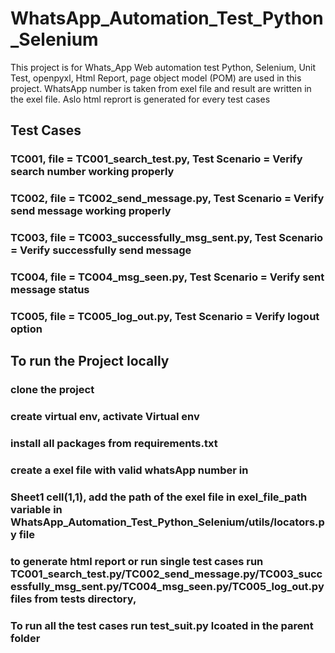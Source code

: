 # WhatsApp_Automation_Test_Python_Selenium
This project is for Whats_App Web automation test Python, Selenium, Unit Test,  openpyxl, Html Report, page object model (POM) are used in this project. WhatsApp number is taken from exel file and  result are written in the exel file. Aslo html reprort is generated for every test cases

## Test Cases 
### TC001, file = TC001_search_test.py,             Test Scenario = Verify search number working properly
### TC002, file = TC002_send_message.py,            Test Scenario = Verify send message working properly
### TC003, file = TC003_successfully_msg_sent.py,   Test Scenario = Verify successfully send message
### TC004, file = TC004_msg_seen.py,                Test Scenario = Verify sent message status
### TC005, file = TC005_log_out.py,                 Test Scenario = Verify logout option





## To run the Project locally 

### clone the project
### create virtual env, activate Virtual env
### install all packages from requirements.txt  
### create a exel file with valid whatsApp number in 
### Sheet1  cell(1,1), add the path of the exel file in   exel_file_path variable in   WhatsApp_Automation_Test_Python_Selenium/utils/locators.py file 

### to generate  html report or run single test cases  run TC001_search_test.py/TC002_send_message.py/TC003_successfully_msg_sent.py/TC004_msg_seen.py/TC005_log_out.py files from tests directory, 

### To run all the test cases run test_suit.py  lcoated in the parent folder 



